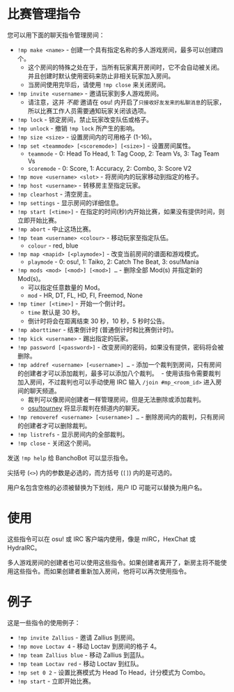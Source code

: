 # 比赛管理指令

您可以用下面的聊天指令管理房间：

- `!mp make <name>` - 创建一个具有指定名称的多人游戏房间，最多可以创建四个。
  - 这个房间的特殊之处在于，当所有玩家离开房间时，它不会自动被关闭。并且创建时默认使用密码来防止非相关玩家加入房间。
  - 当房间使用完毕后，请使用 `!mp close` 来关闭房间。
- `!mp invite <username>` - 邀请玩家到多人游戏房间。
  - 请注意，这并 _不能_ 邀请在 osu! 内开启了`只接收好友发来的私聊消息`的玩家，所以比赛工作人员需要通知玩家关闭该选项。
- `!mp lock` - 锁定房间，禁止玩家改变队伍或格子。
- `!mp unlock` - 撤销 `!mp lock` 所产生的影响。
- `!mp size <size>` - 设置房间内的可用格子 (1-16)。
- `!mp set <teammode> [<scoremode>] [<size>]` - 设置房间属性。
  - `teammode` - 0: Head To Head, 1: Tag Coop, 2: Team Vs, 3: Tag Team Vs
  - `scoremode` - 0: Score, 1: Accuracy, 2: Combo, 3: Score V2
- `!mp move <username> <slot>` - 将房间内的玩家移动到指定的格子。
- `!mp host <username>` - 转移房主至指定玩家。
- `!mp clearhost` - 清空房主。
- `!mp settings` - 显示房间的详细信息。
- `!mp start [<time>]` - 在指定的时间(秒)内开始比赛，如果没有提供时间，则立即开始比赛。
- `!mp abort` - 中止这场比赛。
- `!mp team <username> <colour>` - 移动玩家至指定队伍。
  - `colour` - red, blue
- `!mp map <mapid> [<playmode>]` - 改变当前房间的谱面和游戏模式。
  - `playmode` - 0: osu!, 1: Taiko, 2: Catch The Beat, 3: osu!Mania
- `!mp mods <mod> [<mod>] [<mod>] …` - 删除全部 Mod(s) 并指定新的 Mod(s)。
  - 可以指定任意数量的 Mod。
  - `mod` - HR, DT, FL, HD, FI, Freemod, None
- `!mp timer [<time>]` - 开始一个倒计时。
  - `time` 默认是 30 秒。
  - 倒计时将会在距离结束 30 秒，10 秒，5 秒时公告。
- `!mp aborttimer` - 结束倒计时 (普通倒计时和比赛倒计时)。
- `!mp kick <username>` - 踢出指定的玩家。
- `!mp password [<password>]` - 改变房间的密码，如果没有提供，密码将会被删除。
- `!mp addref <username> [<username>] …` - 添加一个裁判到房间，只有房间的创建者才可以添加裁判，最多可以添加八个裁判。
  - 使用该指令需要裁判加入房间，不过裁判也可以手动使用 IRC 输入 `/join #mp_<room_id>` 进入房间的聊天频道。
  - 裁判可以像房间创建者一样管理房间，但是无法删除或添加裁判。
  - [osu!tourney](/wiki/osu!tourney "osu!tourney") 将显示裁判在频道内的聊天。
- `!mp removeref <username> [<username>] …` - 删除房间内的裁判，只有房间的创建者才可以删除裁判。
- `!mp listrefs` - 显示房间内的全部裁判。
- `!mp close` - 关闭这个房间。

发送 `!mp help` 给 BanchoBot 可以显示指令。

尖括号 (`<>`) 内的参数是必选的，而方括号 (`[]`) 内的是可选的。

用户名包含空格的必须被替换为下划线，用户 ID 可能可以替换为用户名。

# 使用

这些指令可以在 osu! 或 IRC 客户端内使用，像是 mIRC，HexChat 或 HydraIRC。

多人游戏房间的创建者也可以使用这些指令。如果创建者离开了，新房主将不能使用这些指令。而如果创建者重新加入房间，他将可以再次使用指令。

# 例子

这是一些指令的使用例子：

- `!mp invite Zallius` - 邀请 Zallius 到房间。
- `!mp move Loctav 4` - 移动 Loctav 到房间的格子 4。
- `!mp team Zallius blue` - 移动 Zallius 到蓝队。
- `!mp team Loctav red` - 移动 Loctav 到红队。
- `!mp set 0 2` - 设置比赛模式为 Head To Head，计分模式为 Combo。
- `!mp start` - 立即开始比赛。
